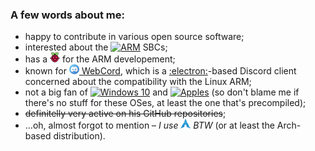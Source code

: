 ### A few words about me:
- happy to contribute in various open source software;
- interested about the [<img src="https://github.com/TaranVH/LOGOS/raw/master/ARM%20logo_blue_RGB.png" alt="ARM" width=32px/>](https://www.arm.com) SBCs;
- has a [![Raspberry Pi](https://github.com/iiiypuk/rpi-icon/raw/master/16.png)](https://www.raspberrypi.org) for the ARM developement;
- known for [<img src="https://raw.githubusercontent.com/SpacingBat3/WebCord/master/sources/assets/icons/app.png" width=16px alt="Discord"/> WebCord](../../../electron-discord-webapp), which is a [:electron:](https://github.com/electron/electron)-based Discord client concerned about the compatibility with the Linux ARM;
- not a big fan of [<img src="https://github.com/TaranVH/LOGOS/raw/master/Windows%2010%20logo.png" height=16px alt="Windows 10"/>](https://www.microsoft.com/windows/) and [<img src="https://github.com/TaranVH/LOGOS/raw/master/Apple_logo_shiny.png" height=16px alt="Apples"/>](https://www.apple.com/macos) (so don't blame me if there's no stuff for these OSes, at least the one that's precompiled);
- ~~definitelly very active on his GitHub repositories~~;
- ...oh, almost forgot to mention – *I use [<img src="https://raw.githubusercontent.com/JotaRandom/archlinux-artwork/master/icons/archlinux-icon-crystal-64.svg" height="16px" alt="Arch"/>](https://archlinuxarm.org/) BTW* (or at least the Arch-based distribution).

